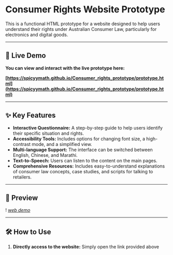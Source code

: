 # Consumer Rights Website Prototype

This is a functional HTML prototype for a website designed to help users understand their rights under Australian Consumer Law, particularly for electronics and digital goods.

---

## 🚀 Live Demo

**You can view and interact with the live prototype here:**

**[https://spicyymath.github.io/Consumer_rights_prototype/prototype.html](https://spicyymath.github.io/Consumer_rights_prototype/prototype.html)**

---

## ✨ Key Features

*   **Interactive Questionnaire:** A step-by-step guide to help users identify their specific situation and rights.
*   **Accessibility Tools:** Includes options for changing font size, a high-contrast mode, and a simplified view.
*   **Multi-language Support:** The interface can be switched between English, Chinese, and Marathi.
*   **Text-to-Speech:** Users can listen to the content on the main pages.
*   **Comprehensive Resources:** Includes easy-to-understand explanations of consumer law concepts, case studies, and scripts for talking to retailers.

---

## 📸 Preview

! [*web demo*]([https://github.com/SpicyyMath/Consumer_rights_prototype/blob/main/questionnaire.gif](https://github.com/SpicyyMath/Consumer_rights_prototype/blob/main/questionnaire.gif))

---

## 🛠️ How to Use

1.  **Directly access to the website:** Simply open the link provided above
